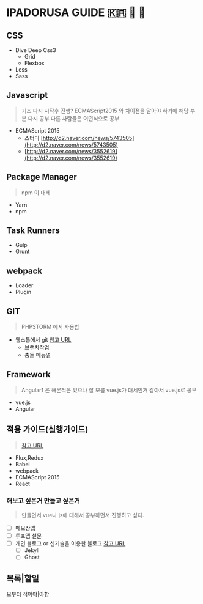 # IPADORUSA GUIDE :kr: :art: :ghost:


## CSS
- Dive Deep Css3
    - Grid
    - Flexbox
- Less
- Sass


## Javascript
> 기초 다시 시작후 진행?
> ECMAScript2015 와 차이점을 알아야 하기에 해당 부분 다시 공부
> 다른 사람들은 어떤식으로 공부
- ECMAScript 2015
    - 스터디 [http://d2.naver.com/news/5743505](http://d2.naver.com/news/5743505)
    - [http://d2.naver.com/news/3552619](http://d2.naver.com/news/3552619)

## Package Manager
> npm 이 대세
- Yarn
- npm

## Task Runners
- Gulp
- Grunt

## webpack
- Loader
- Plugin

## GIT
> PHPSTORM 에서 사용법
- 웹스톰에서 git [참고 URL](http://wit.nts-corp.com/2017/04/12/4399)
    - 브랜치작업
    - 충돌 메뉴얼
## Framework
> Angular1 은 해본적은 있으나 잘 모름
> vue.js가 대세인거 같아서 vue.js로 공부
- vue.js
- Angular

## 적용 가이드(실행가이드)
> [참고 URL](http://d2.naver.com/helloworld/4966453)
- Flux,Redux
- Babel
- webpack
- ECMAScript 2015
- React

### 해보고 싶은거 만들고 싶은거
> 만들면서 vue나 js에 대해서 공부하면서 진행하고 싶다.
- [ ] 메모장앱
- [ ] 투표앱 설문
- [ ] 개인 블로그 or 신기술을 이용한 블로그 [참고 URL](http://blog.saltfactory.net/)
    - [ ] Jekyll
    - [ ] Ghost

목록|할일
----------------
모부터 적어야|아함 